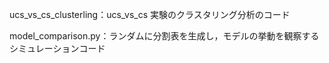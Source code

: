 ucs_vs_cs_clusterling：ucs_vs_cs 実験のクラスタリング分析のコード

model_comparison.py：ランダムに分割表を生成し，モデルの挙動を観察するシミュレーションコード
